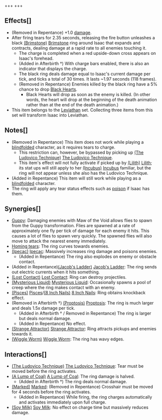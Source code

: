+++
+++

Effects[]
---------


* (Removed in Repentance) +1.0 [damage](/wiki/Damage "Damage").
* After firing tears for 2.35 seconds, releasing the fire button unleashes a black [(Brimstone)](/wiki/Brimstone "Brimstone") [Brimstone](/wiki/Brimstone "Brimstone") ring around Isaac that expands and contracts, dealing damage at a rapid rate to all enemies touching it.
	+ The charge is completed when a red upside-down cross appears on Isaac's forehead.
	+ (Added in Afterbirth †) With charge bars enabled, there is also an indicator that displays the charge.
	+ The black ring deals damage equal to Isaac's current damage per tick, and ticks a total of 30 times. It lasts ~1.97 seconds (118 frames).
	+ (Removed in Repentance) Enemies killed by the black ring have a 5% chance to drop [Black Hearts](/wiki/Black_Heart "Black Heart").
		- Black Hearts will drop as soon as the enemy is killed. (In other words, the heart will drop at the beginning of the death animation rather than at the end of the death animation.)
* This item belongs to the [Leviathan](/wiki/Leviathan "Leviathan") set. Collecting three items from this set will transform Isaac into Leviathan.


Notes[]
-------


* (Removed in Repentance) This item does not work while playing a [blindfolded](/wiki/Blindfolded "Blindfolded") character, as it requires tears to charge.
	+ This restriction can, however, be bypassed by picking up [(The Ludovico Technique)](/wiki/The_Ludovico_Technique "The Ludovico Technique") [The Ludovico Technique](/wiki/The_Ludovico_Technique "The Ludovico Technique").
	+ This item's effect will not fully activate if picked up by  [(Lilith)](/wiki/Lilith "Lilith") [Lilith](/wiki/Lilith "Lilith"); its stat ups will still apply to her [(Incubus)](/wiki/Incubus "Incubus") [Incubus](/wiki/Incubus "Incubus") familiar, but the ring will not appear unless she also has the Ludovico Technique.
* (Added in Repentance) This item will still work while playing as a [blindfolded](/wiki/Blindfolded "Blindfolded") character.
* The ring will apply any tear status effects such as [poison](/wiki/Poison "Poison") if Isaac has them.


Synergies[]
-----------


* [Guppy](/wiki/Guppy "Guppy"): Damaging enemies with Maw of the Void allows flies to spawn from the Guppy transformation. Flies are spawned at a rate of approximately one fly per tick of damage for each enemy it hits. This causes a lot of flies to spawn very quickly. The spawned flies will also move to attack the nearest enemy immediately.
* [Homing tears](/wiki/Homing_tears "Homing tears"): The ring curves towards enemies.
* [(Ipecac)](/wiki/Ipecac "Ipecac") [Ipecac](/wiki/Ipecac "Ipecac"): Massively increases ring damage and poisons enemies.
	+ (Added in Repentance) The ring also explodes on enemy or obstacle contact.
* (Added in Repentance)[(Jacob's Ladder)](/wiki/Jacob%27s_Ladder "Jacob's Ladder") [Jacob's Ladder](/wiki/Jacob%27s_Ladder "Jacob's Ladder"): The ring sends out electric currents when it hits something.
* [(Lost Contact)](/wiki/Lost_Contact "Lost Contact") [Lost Contact](/wiki/Lost_Contact "Lost Contact"): Ring can destroy projectiles.
* [(Mysterious Liquid)](/wiki/Mysterious_Liquid "Mysterious Liquid") [Mysterious Liquid](/wiki/Mysterious_Liquid "Mysterious Liquid"): Occasionally spawns a pool of creep where the ring makes contact with an enemy.
* [(Pisces)](/wiki/Pisces "Pisces") [Pisces](/wiki/Pisces "Pisces")/[(8 Inch Nails)](/wiki/8_Inch_Nails "8 Inch Nails") [8 Inch Nails](/wiki/8_Inch_Nails "8 Inch Nails"): Ring obtains knockback effect.
* (Removed in Afterbirth †) [(Proptosis)](/wiki/Proptosis "Proptosis") [Proptosis](/wiki/Proptosis "Proptosis"): The ring is much larger and deals 1.5x damage per tick.
	+ (Added in Afterbirth † / Removed in Repentance) The ring is larger but deals normal damage.
	+ (Added in Repentance) No effect.
* [(Strange Attractor)](/wiki/Strange_Attractor "Strange Attractor") [Strange Attractor](/wiki/Strange_Attractor "Strange Attractor"): Ring attracts pickups and enemies towards it.
* [(Wiggle Worm)](/wiki/Wiggle_Worm "Wiggle Worm") [Wiggle Worm](/wiki/Wiggle_Worm "Wiggle Worm"): The ring has wavy edges.


Interactions[]
--------------


* [(The Ludovico Technique)](/wiki/The_Ludovico_Technique "The Ludovico Technique") [The Ludovico Technique](/wiki/The_Ludovico_Technique "The Ludovico Technique"): Tear must be moved before the ring activates.
* [(A Lump of Coal)](/wiki/A_Lump_of_Coal "A Lump of Coal") [A Lump of Coal](/wiki/A_Lump_of_Coal "A Lump of Coal"): The ring damage is halved.
	+ (Added in Afterbirth †) The ring deals normal damage.
* [(Marked)](/wiki/Marked "Marked") [Marked](/wiki/Marked "Marked"): (Removed in Repentance) Crosshair must be moved for 4 seconds before the ring activates.
	+ (Added in Repentance) While firing, the ring charges automatically and activates immediately upon full charge.
* [(Soy Milk)](/wiki/Soy_Milk "Soy Milk") [Soy Milk](/wiki/Soy_Milk "Soy Milk"): No effect on charge time but massively reduces damage.


